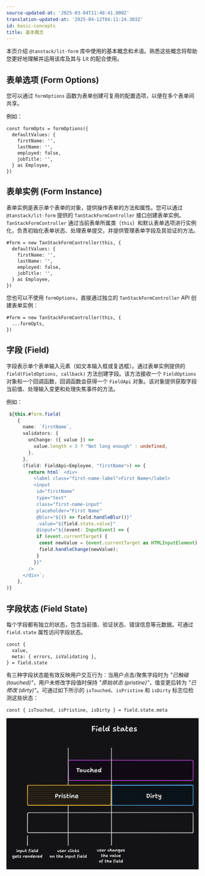 ```yaml
---
source-updated-at: '2025-03-04T11:48:41.000Z'
translation-updated-at: '2025-04-12T04:11:24.303Z'
id: basic-concepts
title: 基本概念
---
```

本页介绍 `@tanstack/lit-form` 库中使用的基本概念和术语。熟悉这些概念将帮助您更好地理解并运用该库及其与 Lit 的配合使用。

## 表单选项 (Form Options)

您可以通过 `formOptions` 函数为表单创建可复用的配置选项，以便在多个表单间共享。

例如：

```tsx
const formOpts = formOptions({
  defaultValues: {
    firstName: '',
    lastName: '',
    employed: false,
    jobTitle: '',
  } as Employee,
})
```

## 表单实例 (Form Instance)

表单实例是表示单个表单的对象，提供操作表单的方法和属性。您可以通过 `@tanstack/lit-form` 提供的 `TanStackFormController` 接口创建表单实例。`TanStackFormController` 通过当前表单所属类（`this`）和默认表单选项进行实例化，负责初始化表单状态、处理表单提交，并提供管理表单字段及其验证的方法。

```tsx
#form = new TanStackFormController(this, {
  defaultValues: {
    firstName: '',
    lastName: '',
    employed: false,
    jobTitle: '',
  } as Employee,
})
```

您也可以不使用 `formOptions`，直接通过独立的 `TanStackFormController` API 创建表单实例：

```tsx
#form = new TanStackFormController(this, {
  ...formOpts,
})
```

## 字段 (Field)

字段表示单个表单输入元素（如文本输入框或复选框）。通过表单实例提供的 `field(FieldOptions, callback)` 方法创建字段。该方法接收一个 `FieldOptions` 对象和一个回调函数，回调函数会获得一个 `FieldApi` 对象。该对象提供获取字段当前值、处理输入变更和处理失焦事件的方法。

例如：

```ts
 ${this.#form.field(
    {
      name: `firstName`,
      validators: {
        onChange: ({ value }) =>
          value.length < 3 ? "Not long enough" : undefined,
        },
      },
      (field: FieldApi<Employee, "firstName">) => {
        return html` <div>
          <label class="first-name-label">First Name</label>
          <input
           id="firstName"
           type="text"
           class="first-name-input"
           placeholder="First Name"
           @blur="${() => field.handleBlur()}"
           .value="${field.state.value}"
           @input="${(event: InputEvent) => {
           if (event.currentTarget) {
            const newValue = (event.currentTarget as HTMLInputElement).value;
            field.handleChange(newValue);
           }
          }}"
        />
      </div>`;
    },
)}
```

## 字段状态 (Field State)

每个字段都有独立的状态，包含当前值、验证状态、错误信息等元数据。可通过 `field.state` 属性访问字段状态。

```tsx
const {
  value,
  meta: { errors, isValidating },
} = field.state
```

有三种字段状态能有效反映用户交互行为：当用户点击/聚焦字段时为 _"已触碰 (touched)"_，用户未修改字段值时保持 _"原始状态 (pristine)"_，值变更后转为 _"已修改 (dirty)"_。可通过如下所示的 `isTouched`、`isPristine` 和 `isDirty` 标志位检测这些状态：

```tsx
const { isTouched, isPristine, isDirty } = field.state.meta
```

![字段状态示意图](https://raw.githubusercontent.com/TanStack/form/main/docs/assets/field-states.png)
